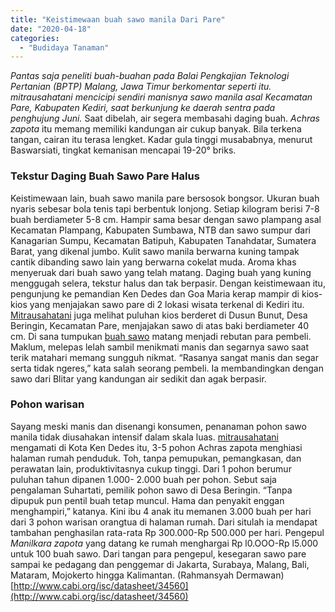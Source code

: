 ```yaml
---
title: "Keistimewaan buah sawo manila Dari Pare"
date: "2020-04-18"
categories: 
  - "Budidaya Tanaman"
---
```


_Pantas saja peneliti buah-buahan pada Balai Pengkajian Teknologi Pertanian (BPTP) Malang, Jawa Timur berkomentar seperti itu. mitrausahatani mencicipi sendiri manisnya sawo manila asal Kecamatan Pare, Kabupaten Kediri, saat berkunjung ke daerah sentra pada penghujung Juni._ Saat dibelah, air segera membasahi daging buah. _Achras zapota_ itu memang memiliki kandungan air cukup banyak. Bila terkena tangan, cairan itu terasa lengket. Kadar gula tinggi musababnya, menurut Baswarsiati, tingkat kemanisan mencapai 19-20° briks.

### Tekstur Daging Buah Sawo Pare Halus

Keistimewaan lain, buah sawo manila pare bersosok bongsor. Ukuran buah nyaris sebesar bola tenis tapi berbentuk lonjong. Setiap kilogram berisi 7-8 buah berdiameter 5-8 cm. Hampir sama besar dengan sawo plampang asal Kecamatan Plampang, Kabupaten Sumbawa, NTB dan sawo sumpur dari Kanagarian Sumpu, Kecamatan Batipuh, Kabupaten Tanahdatar, Sumatera Barat, yang dikenal jumbo. Kulit sawo manila berwarna kuning tampak cantik dibanding sawo lain yang berwarna cokelat muda. Aroma khas menyeruak dari buah sawo yang telah matang. Daging buah yang kuning menggugah selera, tekstur halus dan tak berpasir. Dengan keistimewaan itu, pengunjung ke pemandian Ken Dedes dan Goa Maria kerap mampir di kios-kios yang menjajakan sawo pare di 2 lokasi wisata terkenal di Kediri itu. [Mitrausahatani](http://localhost/mitra/) juga melihat puluhan kios berderet di Dusun Bunut, Desa Beringin, Kecamatan Pare, menjajakan sawo di atas baki berdiameter 40 cm. Di sana tumpukan [buah sawo](http://localhost/mitra/prospek-bisnis-menggiurkan-perkebunan.html) matang menjadi rebutan para pembeli. Maklum, melepas lelah sambil menikmati manis dan segarnya sawo saat terik matahari memang sungguh nikmat. “Rasanya sangat manis dan segar serta tidak ngeres,” kata salah seorang pembeli. Ia membandingkan dengan sawo dari Blitar yang kandungan air sedikit dan agak berpasir.

### Pohon warisan

Sayang meski manis dan disenangi konsumen, penanaman pohon sawo manila tidak diusahakan intensif dalam skala luas. [mitrausahatani](http://localhost/mitra/) mengamati di Kota Ken Dedes itu, 3-5 pohon Achras zapota menghiasi halaman rumah penduduk. Toh, tanpa pemupukan, pemangkasan, dan perawatan lain, produktivitasnya cukup tinggi. Dari 1 pohon berumur puluhan tahun dipanen 1.000- 2.000 buah per pohon. Sebut saja pengalaman Suhartati, pemilik pohon sawo di Desa Beringin. “Tanpa dipupuk pun pentil buah tetap muncul. Hama dan penyakit enggan menghampiri,” katanya. Kini ibu 4 anak itu memanen 3.000 buah per hari dari 3 pohon warisan orangtua di halaman rumah. Dari situlah ia mendapat tambahan penghasilan rata-rata Rp 300.000-Rp 500.000 per hari. Pengepul _Manilkara zapota_ yang datang ke rumah menghargai Rp l0.OOO-Rp l5.000 untuk 100 buah sawo. Dari tangan para pengepul, kesegaran sawo pare sampai ke pedagang dan penggemar di Jakarta, Surabaya, Malang, Bali, Mataram, Mojokerto hingga Kalimantan. (Rahmansyah Dermawan) [http://www.cabi.org/isc/datasheet/34560](http://www.cabi.org/isc/datasheet/34560)
